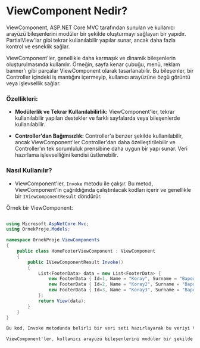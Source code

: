 # ViewComponent Nedir?

ViewComponent, ASP.NET Core MVC tarafından sunulan ve kullanıcı arayüzü bileşenlerini modüler bir şekilde oluşturmayı sağlayan bir yapıdır. PartialView'lar gibi tekrar kullanılabilir yapılar sunar, ancak daha fazla kontrol ve esneklik sağlar.

ViewComponent'ler, genellikle daha karmaşık ve dinamik bileşenlerin oluşturulmasında kullanılır. Örneğin, sayfa kenar çubuğu, menü, reklam banner'ı gibi parçalar ViewComponent olarak tasarlanabilir. Bu bileşenler, bir Controller içindeki iş mantığını içermeyip, kullanıcı arayüzüne özgü görüntü veya işlevsellik sağlar.

### Özellikleri:

- **Modülerlik ve Tekrar Kullanılabilirlik:** ViewComponent'ler, tekrar kullanılabilir yapıları destekler ve farklı sayfalarda veya bileşenlerde kullanılabilir.
  
- **Controller'dan Bağımsızlık:** Controller'a benzer şekilde kullanılabilir, ancak ViewComponent'ler Controller'dan daha özelleştirilebilir ve Controller'ın tek sorumluluk prensibine daha uygun bir yapı sunar. Veri hazırlama işlevselliğini kendisi üstlenebilir.

### Nasıl Kullanılır?

- ViewComponent'ler, `Invoke` metodu ile çalışır. Bu metod, ViewComponent'in çağrıldığında çalıştırılacak kodları içerir ve genellikle bir `IViewComponentResult` döndürür.

Örnek bir ViewComponent:

```csharp

using Microsoft.AspNetCore.Mvc;
using OrnekProje.Models;

namespace OrnekProje.ViewComponents
{
    public class HomeFooterViewComponent : ViewComponent
    {
        public IViewComponentResult Invoke() 
        {
            List<FooterData> data = new List<FooterData> {
                new FooterData { Id=1, Name = "Koray", Surname = "Bapoğlu"},
                new FooterData { Id=2, Name = "Koray2", Surname = "Bapoğlu2"},
                new FooterData { Id=3, Name = "Koray3", Surname = "Bapoğlu3"}
            };
            return View(data);
        }
    }
}

Bu kod, Invoke metodunda belirli bir veri seti hazırlayarak bu veriyi ViewComponent çağrıldığında gösterecek olan bir View'e taşıyor.

ViewComponent'ler, kullanıcı arayüzü bileşenlerini modüler bir şekilde oluşturmanın yanı sıra, kodu daha modüler, yeniden kullanılabilir ve SOLID prensiplerine uygun bir şekilde yazmamızı sağlar.